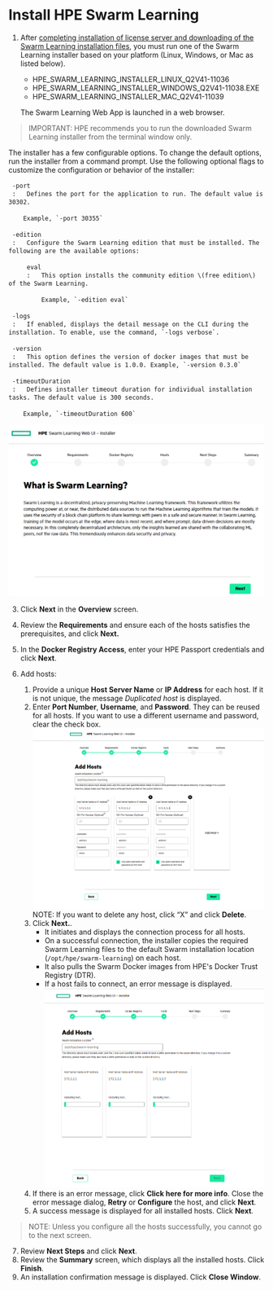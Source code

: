 # <a name="GUID-60017971-B0A9-4119-AEAF-A21594EE5C1E"/> Install HPE Swarm Learning

1.   After [completing installation of license server and downloading of the Swarm Learning installation files](/docs/Install/Install_the_License_Server.md), you must run one of the Swarm Learning installer based on your platform (Linux, Windows, or Mac as listed below). 

     - HPE_SWARM_LEARNING_INSTALLER_LINUX_Q2V41-11036
     - HPE_SWARM_LEARNING_INSTALLER_WINDOWS_Q2V41-11038.EXE
     - HPE_SWARM_LEARNING_INSTALLER_MAC_Q2V41-11039
     
     The Swarm Learning Web App is launched in a web browser.

<blockquote>
    IMPORTANT: HPE recommends you to run the downloaded Swarm Learning installer from the terminal window only.
</blockquote>

The installer has a few configurable options. To change the default options, run the installer from a command prompt. Use the following optional flags to customize the configuration or behavior of the installer:

     -port
     :   Defines the port for the application to run. The default value is 30302.

        Example, `-port 30355`

     -edition
     :   Configure the Swarm Learning edition that must be installed. The following are the available options:

         eval
         :   This option installs the community edition \(free edition\) of the Swarm Learning.

             Example, `-edition eval`

     -logs
     :   If enabled, displays the detail message on the CLI during the installation. To enable, use the command, `-logs verbose`.

     -version
     :   This option defines the version of docker images that must be installed. The default value is 1.0.0. Example, `-version 0.3.0`

     -timeoutDuration
     :   Defines installer timeout duration for individual installation tasks. The default value is 300 seconds.

        Example, `-timeoutDuration 600`

     
   ![Overview](GUID-633F271F-2F22-4BB9-91A6-EA50BF8C638A-high.png)

3.   Click **Next** in the **Overview** screen. 
4.   Review the **Requirements** and ensure each of the hosts satisfies the prerequisites, and click **Next.** 
5.   In the **Docker Registry Access**, enter your HPE Passport credentials and click **Next**. 
6.   Add hosts:

     1. Provide a unique **Host Server Name** or **IP Address** for each host. If it is not unique, the message *Duplicated host* is displayed. 
     2. Enter **Port Number**, **Username**, and **Password**. They can be reused for all hosts. If you want to use a different username and password, clear the check box. 
     ![Add hosts](GUID-9E052DAE-2F49-4625-903D-3D458B4320B0=1=en-US=High.png)
     NOTE: If you want to delete any host, click “X” and click **Delete**.
     3. Click **Next.**.
          - It initiates and displays the connection process for all hosts.
          - On a successful connection, the installer copies the required Swarm Learning files to the default Swarm installation location \(`/opt/hpe/swarm-learning`\) on each host.
          - It also pulls the Swarm Docker images from HPE's Docker Trust Registry \(DTR\).
          - If a host fails to connect, an error message is displayed.
          ![Host validation](GUID-60C03DFA-04B4-4884-9CB0-441A3E4351A5=1=en-US=High.png)
     5. If there is an error message, click **Click here for more info**. Close the error message dialog, **Retry** or **Configure** the host, and click **Next**.
     6. A success message is displayed for all installed hosts. Click **Next**.      
 
 <blockquote>
        NOTE: Unless you configure all the hosts successfully, you cannot go to the next screen.
</blockquote>

7.   Review **Next Steps** and click **Next**. 
8.   Review the **Summary** screen, which displays all the installed hosts. Click **Finish**. 
9.   An installation confirmation message is displayed. Click **Close Window**. 



